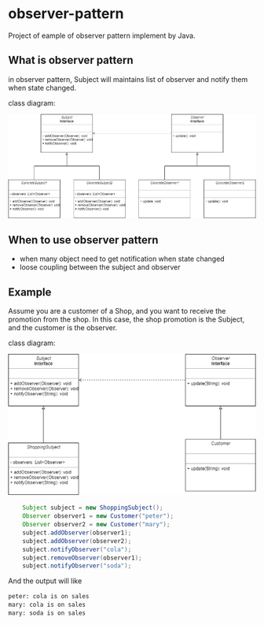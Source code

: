 # observer-pattern
Project of eample of observer pattern implement by Java.

## What is observer pattern
in observer pattern, Subject will maintains list of observer and notify them when state changed.

class diagram:

![observer pattern](https://github.com/kan01234/design-patterns/blob/master/observer-pattern/observer-pattern.png)

## When to use observer pattern
- when many object need to get notification when state changed
- loose coupling between the subject and observer

## Example
Assume you are a customer of a Shop, and you want to receive the promotion from the shop.
In this case, the shop promotion is the Subject, and the customer is the observer.

class diagram:

![observer pattern example](https://github.com/kan01234/design-patterns/blob/master/observer-pattern/observer-pattern-example.png)

```java
    Subject subject = new ShoppingSubject();
    Observer observer1 = new Customer("peter");
    Observer observer2 = new Customer("mary");
    subject.addObserver(observer1);
    subject.addObserver(observer2);
    subject.notifyObserver("cola");
    subject.removeObserver(observer1);
    subject.notifyObserver("soda");
```

And the output will like
```bash
peter: cola is on sales
mary: cola is on sales
mary: soda is on sales
```
